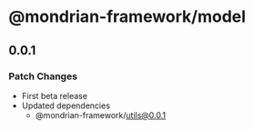 # @mondrian-framework/model

## 0.0.1

### Patch Changes

- First beta release
- Updated dependencies
  - @mondrian-framework/utils@0.0.1
